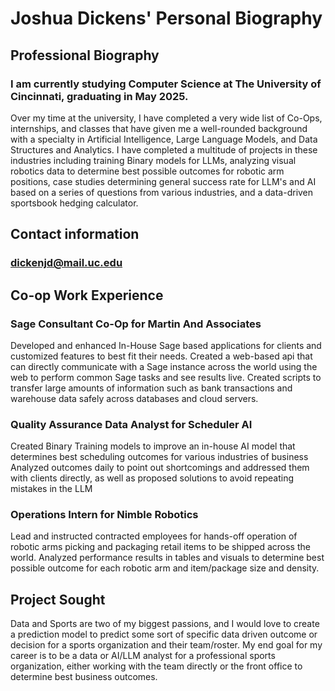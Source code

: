 # Joshua Dickens' Personal Biography

## Professional Biography 

### I am currently studying Computer Science at The University of Cincinnati, graduating in May 2025.

 Over my time at the university, I have completed a very wide list of Co-Ops, internships, and classes that have given me a well-rounded background with a specialty in Artificial Intelligence, Large Language Models, and Data Structures and Analytics. I have completed a multitude of projects in these industries including training Binary models for LLMs, analyzing visual robotics data to determine best possible outcomes for robotic arm positions, case studies determining general success rate for LLM's and AI based on a series of questions from various industries, and a data-driven sportsbook hedging calculator.

## Contact information

### dickenjd@mail.uc.edu

## Co-op Work Experience

###  Sage Consultant Co-Op for Martin And Associates

Developed and enhanced In-House Sage based applications for clients and customized features to best fit their needs. Created a web-based api that can directly communicate with a Sage instance across the world using the web to perform common Sage tasks and see results live. Created scripts to transfer large amounts of information such as bank transactions and warehouse data safely across databases and cloud servers.

### Quality Assurance Data Analyst for Scheduler AI

Created Binary Training models to improve an in-house AI model that determines best scheduling outcomes for various industries of business
Analyzed outcomes daily to point out shortcomings and addressed them with clients directly, as well as proposed solutions to avoid repeating mistakes in the LLM

### Operations Intern for Nimble Robotics

Lead and instructed contracted employees for hands-off operation of robotic arms picking and packaging retail items to be shipped across the world. Analyzed performance results in tables and visuals to determine best possible outcome for each robotic arm and item/package size and density.

## Project Sought

Data and Sports are two of my biggest passions, and I would love to create a prediction model to predict some sort of specific data driven outcome or decision for a sports organization and their team/roster. My end goal for my career is to be a data or AI/LLM analyst for a professional sports organization, either working with the team directly or the front office to determine best business outcomes.
